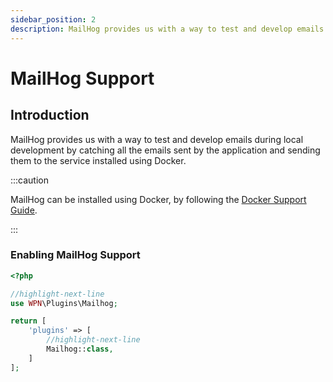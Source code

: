 ```yaml
---
sidebar_position: 2
description: MailHog provides us with a way to test and develop emails during local development by catching all the emails sent by the application and sending them to the service installed using Docker
---
```


# MailHog Support

## Introduction

MailHog provides us with a way to test and develop emails during local development by catching all the emails sent by
the application and sending them to the service installed using Docker.

:::caution

MailHog can be installed using Docker, by following the [Docker Support Guide](/docs/using-docker).

:::

### Enabling MailHog Support

```php title="inc/config/app.php"
<?php

//highlight-next-line
use WPN\Plugins\Mailhog;

return [
    'plugins' => [
        //highlight-next-line
        Mailhog::class,
    ]
];
```